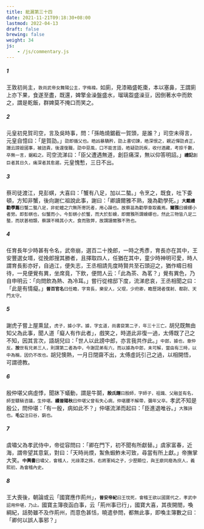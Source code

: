 ```yaml
---
title: 紕漏第三十四
date: 2021-11-21T09:18:30+08:00
lastmod: 2022-04-13
draft: false
brewing: false
weight: 34
js:
    - /js/commentary.js
---
```


##### 1

王敦初尚主，<small>敦尚武帝女舞陽公主，字脩褘。</small>如廁，見漆箱盛乾棗，本以塞鼻，王謂廁上亦下果，食遂至盡，既還，婢擎金澡盤盛水，瑠璃盌盛澡豆，因倒著水中而飲之，謂是乾飯，群婢莫不掩口而笑之。

##### 2

元皇初見賀司空，言及吳時事，問：「孫皓燒鋸截一賀頭，是誰？」司空未得言，元皇自憶曰：「是賀劭。」<small>劭即循父也。皓凶暴驕矜，劭上書切諫，皓深恨之，親近憚劭貞正，譖云謗毀國事，被詰責，後還復職，劭中惡風，口不能言語，皓疑劭託疾，收付酒藏，考掠千數，卒無一言，鋸殺之。</small>司空流涕曰：「臣父遭遇無道，創巨痛深，無以仰答明詔。」<small>**禮記**創巨者其日久，痛深者其愈遲。</small>元皇愧慙，三日不出。

##### 3

蔡司徒渡江，見彭蜞，大喜曰：「蟹有八足，加以二螯。」令烹之，既食，吐下委頓，方知非蟹，後向謝仁祖說此事，謝曰：「卿讀爾雅不熟，幾為勸學死。」<small>**大戴禮勸學篇**曰蟹二螯八足，非蛇蟺之穴無所寄託者，用心躁也。故蔡邕為勸學章取義焉。**爾雅**曰螖蠌小者勞。即彭蜞也，似蟹而小，今彭蜞小於蟹，而大於彭螖，即爾雅所謂螖蠌也，然此三物皆八足二螯，而狀甚相類，蔡謨不精其小大，食而致弊，故謂讀爾雅不熟也。</small>

##### 4

任育長年少時甚有令名，武帝崩，選百二十挽郎，一時之秀彥，育長亦在其中，王安豐選女壻，從挽郎搜其勝者，且擇取四人，任猶在其中，童少時神明可愛，時人謂育長影亦好，自過江，便失志，王丞相請先度時賢共至石頭迎之，猶作疇日相待，一見便覺有異，坐席竟，下飲，便問人云：「此為茶、為茗？」覺有異色，乃自申明云：「向問飲為熱、為冷耳。」嘗行從棺邸下度，流涕悲哀，王丞相聞之曰：「此是有情癡。」<small>**晉百官名**曰任瞻，字育長，樂安人，父琨，少府卿，瞻歷謁者僕射、都尉、天門太守。</small>

##### 5

謝虎子嘗上屋熏鼠，<small>虎子，據小字。據，字玄道，尚書裒第二子，年三十三亡。</small>胡兒既無由知父為此事，聞人道「癡人有作此者」，戲笑之，時道此非復一過，太傅既了己之不知，因其言次，語胡兒曰：「世人以此謗中郎，亦言我共作此。」<small>中郎，據也，章仲反。**按**世有兄弟三人，則謂第二者為中，今謝昆弟有六，而以據為中郎，未可解，當由有三時，以中為稱，因仍不改也。</small>胡兒懊熱，一月日閉齋不出，太傅虛託引己之過，以相開悟，可謂德教。

##### 6

殷仲堪父病虛悸，聞牀下蟻動，謂是牛鬬，<small>**殷氏譜**曰殷師，字師子，祖識、父融並有名，師至驃騎咨議，生仲堪。**續晉陽秋**曰仲堪父曾有失心病，仲堪腰不解帶，彌年父卒。</small>孝武不知是殷公，問仲堪：「有一殷，病如此不？」仲堪流涕而起曰：「臣進退唯谷。」<small>大雅詩也。**毛公**注曰谷，窮也。</small>

##### 7

虞嘯父為孝武侍中，帝從容問曰：「卿在門下，初不聞有所獻替。」虞家富春，近海，謂帝望其意氣，對曰：「天時尚煗，䱥魚蝦鮓未可致，尋當有所上獻。」帝撫掌大笑。<small>**中興書**曰嘯父，會稽人，光祿潭之孫，右將軍純之子，少歷顯位，與王廞同廢為庶人，義熙初，為會稽內史。</small>

##### 8

王大喪後，朝論或云「國寶應作荊州」，<small>**晉安帝紀**曰王忱死，會稽王欲以國寶代之，孝武中詔用仲堪，乃止。</small>國寶主簿夜函白事，云「荊州事已行」，國寶大喜，其夜開閤，喚綱紀，話勢雖不及作荊州，而意色甚恬，曉遣參問，都無此事，即喚主簿數之曰：「卿何以誤人事邪？」
